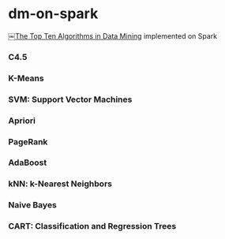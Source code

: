 # dm-on-spark
￼[The Top Ten Algorithms in Data Mining](http://gforge.create-net.org/gf/project/pottahole/scmsvn/?action=browse&path=%2F*checkout*%2Fmaterial%2FData%2520Mining%2FWu_Kumar_The_Top_Ten_Algorithms_in_Data_Mining.pdf) implemented on Spark

### C4.5

### K-Means

### SVM: Support Vector Machines

### Apriori

### PageRank

### AdaBoost

### kNN: k-Nearest Neighbors

### Naive Bayes

### CART: Classification and Regression Trees

